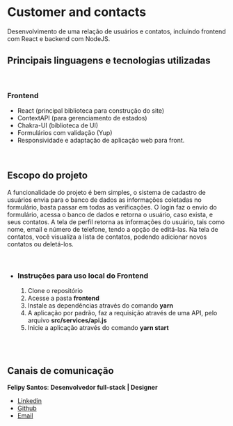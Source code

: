 # Customer and contacts
Desenvolvimento de uma relação de usuários e contatos, incluindo frontend com React e backend com NodeJS. 

## Principais linguagens e tecnologias utilizadas

<br>

### Frontend

- React (principal biblioteca para construção do site)
- ContextAPI (para gerenciamento de estados)
- Chakra-UI (biblioteca de UI)
- Formulários com validação (Yup)
- Responsividade e adaptação de aplicação web para front.

<br>

## Escopo do projeto

A funcionalidade do projeto é bem simples, o sistema de cadastro de usuários envia para o banco de dados as informações coletadas no formulário, basta passar em todas as verificações. O login faz o envio do formulário, acessa o banco de dados e retorna o usuário, caso exista, e seus contatos.
A tela de perfil retorna as informações do usuário, tais como nome, email e número de telefone, tendo a opção de editá-las.
Na tela de contatos, você visualiza a lista de contatos, podendo adicionar novos contatos ou deletá-los.

<br>

- ### Instruções para uso local do Frontend
 
    1. Clone o repositório
    2. Acesse a pasta **frontend**
    3. Instale as dependências através do comando **yarn**
    4. A aplicação por padrão, faz a requisição através de uma API, pelo arquivo **src/services/api.js**
    5. Inicie a aplicação através do comando **yarn start**
    
<br><br>

## Canais de comunicação

**Felipy Santos**: **Desenvolvedor full-stack | Designer** 

- [Linkedin](https://www.linkedin.com/in/felipy-santos/)
- [Github](https://github.com/felipysantos)
- [Email](felipys23@gmail.com)
